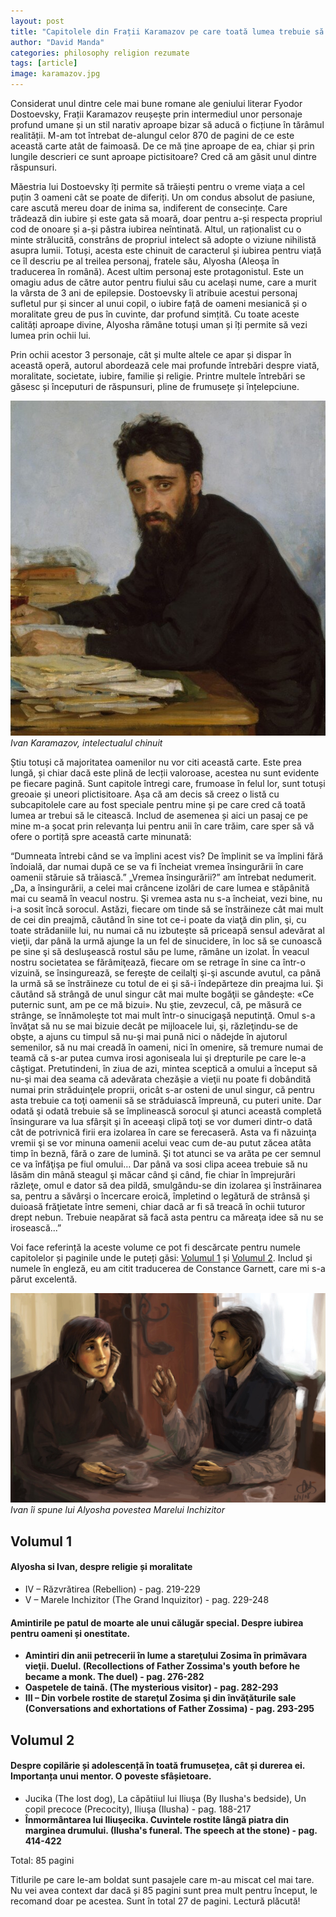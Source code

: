 ```yaml
---
layout: post
title: "Capitolele din Frații Karamazov pe care toată lumea trebuie să le citească"
author: "David Manda"
categories: philosophy religion rezumate
tags: [article]
image: karamazov.jpg
---
```


Considerat unul dintre cele mai bune romane ale geniului literar Fyodor Dostoevsky, Frații Karamazov reușește prin intermediul unor personaje profund umane și un stil narativ aproape bizar să aducă o ficțiune în tărâmul realității. M-am tot întrebat de-alungul celor 870 de pagini de ce este această carte atât de faimoasă. De ce mă ține aproape de ea, chiar și prin lungile descrieri ce sunt aproape pictisitoare? Cred că am găsit unul dintre răspunsuri.

Măestria lui Dostoevsky îți permite să trăiești pentru o vreme viața a cel puțin 3 oameni cât se poate de diferiți. Un om condus absolut de pasiune, care ascută mereu doar de inima sa, indiferent de consecințe. Care trădează din iubire și este gata să moară, doar pentru a-și respecta propriul cod de onoare și a-și păstra iubirea neîntinată. Altul, un raționalist cu o minte strălucită, constrâns de propriul intelect să adopte o viziune nihilistă asupra lumii. Totuși, acesta este chinuit de caracterul și iubirea pentru viață ce îl descriu pe al treilea personaj, fratele său, Alyosha (Aleoşa în traducerea în română). Acest ultim personaj este protagonistul. Este un omagiu adus de către autor pentru fiului său cu același nume, care a murit la vârsta de 3 ani de epilepsie. Dostoevsky îi atribuie acestui personaj sufletul pur și sincer al unui copil, o iubire față de oameni mesianică și o moralitate greu de pus în cuvinte, dar profund simțită. Cu toate aceste calități aproape divine, Alyosha rămâne totuși uman și îți permite să vezi lumea prin ochii lui.

Prin ochii acestor 3 personaje, cât și multe altele ce apar și dispar în această operă, autorul abordează cele mai profunde întrebări despre viată, moralitate, societate, iubire, familie și religie. Printre multele întrebări se găsesc și începuturi de răspunsuri, pline de frumusețe și înțelepciune.

![image](/assets/img/Ivan_karamazov.jpeg)
<em align="center">Ivan Karamazov, intelectualul chinuit</em>

Știu totuși că majoritatea oamenilor nu vor citi această carte. Este prea lungă, și chiar dacă este plină de lecții valoroase, acestea nu sunt evidente pe fiecare pagină. Sunt capitole întregi care, frumoase în felul lor, sunt totuși greoaie și uneori plictisitoare. Așa că am decis să creez o listă cu subcapitolele care au fost speciale pentru mine și pe care cred că toată lumea ar trebui să le citească. Includ de asemenea și aici un pasaj ce pe mine m-a șocat prin relevanța lui pentru anii în care trăim, care sper să vă ofere o portiță spre această carte minunată:

“Dumneata întrebi când se va împlini acest vis? De împlinit se va împlini fără îndoială, dar numai după ce se va fi încheiat vremea însingurării în care oamenii stăruie să trăiască.” „Vremea însingurării?” am întrebat nedumerit. „Da, a însingurării, a celei mai crâncene izolări de care lumea e stăpânită mai cu seamă în veacul nostru. Şi vremea asta nu s-a încheiat, vezi bine, nu i-a sosit încă sorocul. Astăzi, fiecare om tinde să se înstrăineze cât mai mult de cei din preajmă, căutând în sine tot ce-i poate da viaţă din plin, şi, cu toate strădaniile lui, nu numai că nu izbuteşte să priceapă sensul adevărat al vieţii, dar până la urmă ajunge la un fel de sinucidere, în loc să se cunoască pe sine şi să desluşească rostul său pe lume, rămâne un izolat. În veacul nostru societatea se fărâmiţează, fiecare om se retrage în sine ca într-o vizuină, se însingurează, se fereşte de ceilalţi şi-şi ascunde avutul, ca până la urmă să se înstrăineze cu totul de ei şi să-i îndepărteze din preajma lui. Şi căutând să strângă de unul singur cât mai multe bogăţii se gândeşte: «Ce puternic sunt, am pe ce mă bizui». Nu ştie, zevzecul, că, pe măsură ce strânge, se înnămoleşte tot mai mult într-o sinucigaşă neputinţă. Omul s-a învăţat să nu se mai bizuie decât pe mijloacele lui, şi, răzleţindu-se de obşte, a ajuns cu timpul să nu-şi mai pună nici o nădejde în ajutorul semenilor, să nu mai creadă în oameni, nici în omenire, să tremure numai de teamă că s-ar putea cumva irosi agoniseala lui şi drepturile pe care le-a câştigat. Pretutindeni, în ziua de azi, mintea sceptică a omului a început să nu-şi mai dea seama că adevărata chezăşie a vieţii nu poate fi dobândită numai prin străduinţele proprii, oricât s-ar osteni de unul singur, că pentru asta trebuie ca toţi oamenii să se străduiască împreună, cu puteri unite. Dar odată şi odată trebuie să se împlinească sorocul şi atunci această completă însingurare va lua sfârşit şi în aceeaşi clipă toţi se vor dumeri dintr-o dată cât de potrivnică firii era izolarea în care se ferecaseră. Asta va fi năzuinţa vremii şi se vor minuna oamenii acelui veac cum de-au putut zăcea atâta timp în beznă, fără o zare de lumină. Şi tot atunci se va arăta pe cer semnul ce va înfăţişa pe fiul omului… Dar până va sosi clipa aceea trebuie să nu lăsăm din mână steagul şi măcar când şi când, fie chiar în împrejurări răzleţe, omul e dator să dea pildă, smulgându-se din izolarea şi înstrăinarea sa, pentru a săvârşi o încercare eroică, împletind o legătură de strânsă şi duioasă frăţietate între semeni, chiar dacă ar fi să treacă în ochii tuturor drept nebun. Trebuie neapărat să facă asta pentru ca măreaţa idee să nu se irosească...”

Voi face referință la aceste volume ce pot fi descărcate pentru numele capitolelor și paginile unde le puteți găsi: [Volumul 1](https://101books.club/carte/descarca-feodor-mihailovici-dostoievski-fratii-karamazov-vol-1-pdf) și [Volumul 2](https://101books.club/carte/descarca-feodor-mihailovici-dostoievski-fratii-karamazov-vol-2-pdf). Includ și numele în engleză, eu am citit traducerea de Constance Garnett, care mi s-a părut excelentă.

![image](/assets/img/Karamazov_inquizitor.jpeg)
<em align="center">Ivan îi spune lui Alyosha povestea Marelui Inchizitor</em>

## Volumul 1

#### Alyosha si Ivan, despre religie și moralitate

- IV – Răzvrătirea (Rebellion) - pag. 219-229
- V – Marele Inchizitor (The Grand Inquizitor) - pag. 229-248

#### Amintirile pe patul de moarte ale unui călugăr special. Despre iubirea pentru oameni și onestitate.

- **Amintiri din anii petrecerii în lume a stareţului Zosima în primăvara vieţii. Duelul. (Recollections of Father Zossima's youth before he became a monk. The duel) - pag. 276-282**
- **Oaspetele de taină. (The mysterious visitor) - pag. 282-293**
- **III – Din vorbele rostite de stareţul Zosima şi din învăţăturile sale (Conversations and exhortations of Father Zossima) - pag. 293-295**

## Volumul 2

#### Despre copilărie și adolescență în toată frumusețea, cât și durerea ei. Importanța unui mentor. O poveste sfâșietoare.

- Jucika (The lost dog), La căpătiiul lui Iliuşa (By Ilusha's bedside), Un copil precoce (Precocity), Iliuşa (Ilusha) - pag. 188-217
- **Înmormântarea lui Iliuşecika. Cuvintele rostite lângă piatra din marginea drumului. (Ilusha's funeral. The speech at the stone) - pag. 414-422**

Total: 85 pagini

Titlurile pe care le-am boldat sunt pasajele care m-au miscat cel mai tare. Nu vei avea context dar dacă și 85 pagini sunt prea mult pentru început, le recomand doar pe acestea. Sunt în total 27 de pagini. Lectură plăcută!
